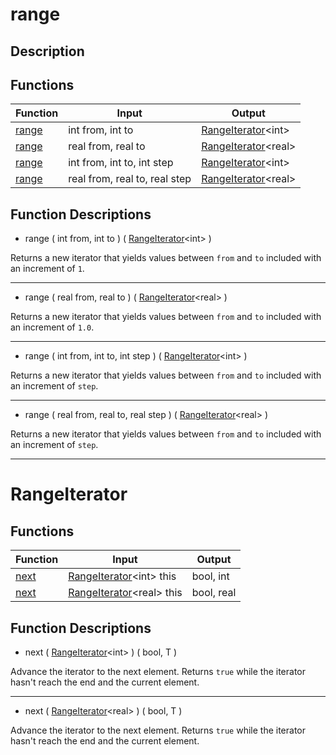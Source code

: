 # range

## Description


## Functions

|Function|Input|Output|
|-|-|-|
|[range](#range_i2)|int from, int to|[RangeIterator](#rangeiterator)\<int\>|
|[range](#range_r2)|real from, real to|[RangeIterator](#rangeiterator)\<real\>|
|[range](#range_i3)|int from, int to, int step|[RangeIterator](#rangeiterator)\<int\>|
|[range](#range_r3)|real from, real to, real step|[RangeIterator](#rangeiterator)\<real\>|

## Function Descriptions

<a id="range_i2"></a>
- range ( int from, int to ) ( [RangeIterator](#rangeiterator)\<int\> )

Returns a new iterator that yields values between `from` and `to` included with an increment of `1`.
___

<a id="range_r2"></a>
- range ( real from, real to ) ( [RangeIterator](#rangeiterator)\<real\> )

Returns a new iterator that yields values between `from` and `to` included with an increment of `1.0`.
___

<a id="range_i3"></a>
- range ( int from, int to, int step ) ( [RangeIterator](#rangeiterator)\<int\> )

Returns a new iterator that yields values between `from` and `to` included with an increment of `step`.
___

<a id="range_r3"></a>
- range ( real from, real to, real step ) ( [RangeIterator](#rangeiterator)\<real\> )

Returns a new iterator that yields values between `from` and `to` included with an increment of `step`.
___

# RangeIterator

## Functions

|Function|Input|Output|
|-|-|-|
|[next](#next_i)|[RangeIterator](#rangeiterator)\<int\> this|bool, int|
|[next](#next_r)|[RangeIterator](#rangeiterator)\<real\> this|bool, real|

## Function Descriptions

<a id="next_i"></a>
- next ( [RangeIterator](#rangeiterator)\<int\> ) ( bool, T )

Advance the iterator to the next element.
Returns `true` while the iterator hasn't reach the end and the current element.
___

<a id="next_r"></a>
- next ( [RangeIterator](#rangeiterator)\<real\> ) ( bool, T )

Advance the iterator to the next element.
Returns `true` while the iterator hasn't reach the end and the current element.